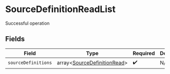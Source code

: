 # SourceDefinitionReadList

Successful operation


## Fields

| Field                                                                      | Type                                                                       | Required                                                                   | Description                                                                |
| -------------------------------------------------------------------------- | -------------------------------------------------------------------------- | -------------------------------------------------------------------------- | -------------------------------------------------------------------------- |
| `sourceDefinitions`                                                        | array<[SourceDefinitionRead](../../models/shared/SourceDefinitionRead.md)> | :heavy_check_mark:                                                         | N/A                                                                        |